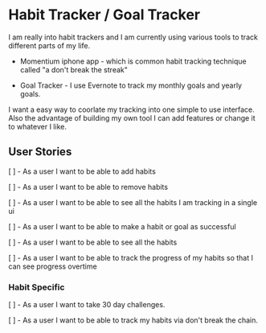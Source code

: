 # Habit Tracker / Goal Tracker

I am really into habit trackers and I am currently using various tools to track different parts of my life.

- Momentium iphone app - which is common habit tracking technique called "a don't break the streak"

- Goal Tracker - I use Evernote to track my monthly goals and yearly goals. 

I want a easy way to coorlate my tracking into one simple to use interface. Also the advantage of building my own tool I can add features or change it to whatever I like.

## User Stories

[ ] - As a user I want to be able to add habits

[ ] - As a user I want to be able to remove habits

[ ] - As a user I want to be able to see all the habits I am tracking in a single ui

[ ] - As a user I want to be able to make a habit or goal as successful

[ ] - As a user I want to be able to see all the habits

[ ]  - As a user I want to be able to track the progress of my habits so that I can see progress overtime


### Habit Specific
[ ] - As a user I want to take 30 day challenges.

[ ] - As a user I want to be able to track my habits via don't break the chain.
